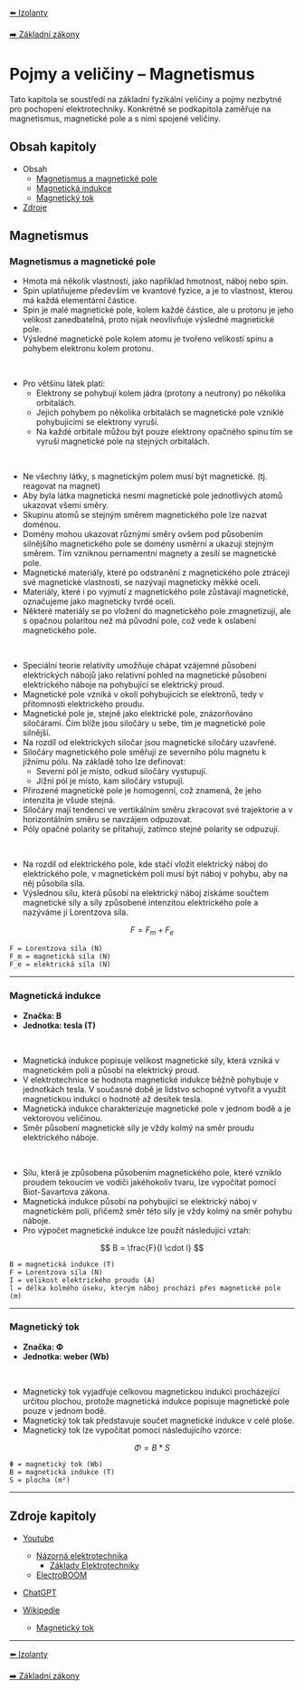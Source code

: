 [:arrow_left: Izolanty](./podkapitola_2.md)

[:arrow_right: Základní zákony](../kapitola_2/podkapitola_1.md)





# Pojmy a veličiny – Magnetismus
Tato kapitola se soustředí na základní fyzikální veličiny a pojmy nezbytné pro pochopení elektrotechniky. Konkrétně se podkapitola zaměřuje na magnetismus, magnetické pole a s nimi spojené veličiny.





## Obsah kapitoly
- Obsah
    - [Magnetismus a magnetické pole](#magnetismus-a-magnetické-pole)
    - [Magnetická indukce](#magnetická-indukce)
    - [Magnetický tok](#magnetický-tok)
- [Zdroje](#zdroje-kapitoly)





## Magnetismus



### Magnetismus a magnetické pole
- Hmota má několik vlastností, jako například hmotnost, náboj nebo spin.
- Spin uplatňujeme především ve kvantové fyzice, a je to vlastnost, kterou má každá elementární částice.
- Spin je malé magnetické pole, kolem každé částice, ale u protonu je jeho velikost zanedbatelná, proto nijak neovlivňuje výsledné magnetické pole.
- Výsledné magnetické pole kolem atomu je tvořeno velikostí spinu a pohybem elektronu kolem protonu.

<br>

- Pro většinu látek platí:
    - Elektrony se pohybují kolem jádra (protony a neutrony) po několika orbitalách. 
    - Jejich pohybem po několika orbitalách se magnetické pole vzniklé pohybujícími se elektrony vyruší.
    - Na každé orbitale můžou být pouze elektrony opačného spinu tím se vyruší magnetické pole na stejných orbitalách.

<br>

- Ne všechny látky, s magnetickým polem musí být magnetické. (tj. reagovat na magnet)
- Aby byla látka magnetická nesmí magnetické pole jednotlivých atomů ukazovat všemi směry.
- Skupinu atomů se stejným směrem magnetického pole lze nazvat doménou.
- Domény mohou ukazovat různými směry ovšem pod působením silnějšího magnetického pole se domény usměrní a ukazují stejným směrem. Tím vzniknou pernamentní magnety a zesílí se magnetické pole.
- Magnetické materiály, které po odstranění z magnetického pole ztrácejí své magnetické vlastnosti, se nazývají magneticky měkké oceli.
- Materiály, které i po vyjmutí z magnetického pole zůstávají magnetické, označujeme jako magneticky tvrdé oceli.
- Některé materiály se po vložení do magnetického pole zmagnetizují, ale s opačnou polaritou než má původní pole, což vede k oslabení magnetického pole.

<br>

- Speciální teorie relativity umožňuje chápat vzájemné působení elektrických nábojů jako relativní pohled na magnetické působení elektrického náboje na pohybující se elektrický proud.
- Magnetické pole vzniká v okolí pohybujících se elektronů, tedy v přítomnosti elektrického proudu.
- Magnetické pole je, stejně jako elektrické pole, znázorňováno siločárami. Čím blíže jsou siločáry u sebe, tím je magnetické pole silnější.
- Na rozdíl od elektrických siločar jsou magnetické siločáry uzavřené.
- Siločáry magnetického pole směřují ze severního pólu magnetu k jižnímu pólu. Na základě toho lze definovat:
    - Severní pól je místo, odkud siločáry vystupují.
    - Jižní pól je místo, kam siločáry vstupují.
- Přirozené magnetické pole je homogenní, což znamená, že jeho intenzita je všude stejná.
- Siločáry mají tendenci ve vertikálním směru zkracovat své trajektorie a v horizontálním směru se navzájem odpuzovat.
- Póly opačné polarity se přitahují, zatímco stejné polarity se odpuzují.

<br>

- Na rozdíl od elektrického pole, kde stačí vložit elektrický náboj do elektrického pole, v magnetickém poli musí být náboj v pohybu, aby na něj působila síla.
- Výslednou sílu, která působí na elektrický náboj získáme součtem magnetické síly a síly způsobené intenzitou elektrického pole a nazýváme ji Lorentzova síla.

$$
F = F_m + F_e
$$

```
F = Lorentzova síla (N)
F_m = magnetická síla (N)
F_e = elektrická síla (N)
```

---



### Magnetická indukce
- **Značka: B**
- **Jednotka: tesla (T)**

<br>

- Magnetická indukce popisuje velikost magnetické síly, která vzniká v magnetickém poli a působí na elektrický proud.
- V elektrotechnice se hodnota magnetické indukce běžně pohybuje v jednotkách tesla. V současné době je lidstvo schopné vytvořit a využít magnetickou indukci o hodnotě až desítek tesla.
- Magnetická indukce charakterizuje magnetické pole v jednom bodě a je vektorovou veličinou.
- Směr působení magnetické síly je vždy kolmý na směr proudu elektrického náboje.

<br>

- Sílu, která je způsobena působením magnetického pole, které vzniklo proudem tekoucím ve vodiči jakéhokoliv tvaru, lze vypočítat pomocí Biot-Savartova zákona.
- Magnetická indukce působí na pohybující se elektrický náboj v magnetickém poli, přičemž směr této síly je vždy kolmý na směr pohybu náboje.
- Pro výpočet magnetické indukce lze použít následující vztah:

$$
B = \frac{F}{I \cdot l}
$$

```
B = magnetická indukce (T)
F = Lorentzova síla (N)
I = velikost elektrického proudu (A)
l = délka kolmého úseku, kterým náboj prochází přes magnetické pole (m)
```

---



### Magnetický tok
- **Značka: Φ**
- **Jednotka: weber (Wb)**

<br>

- Magnetický tok vyjadřuje celkovou magnetickou indukci procházející určitou plochou, protože magnetická indukce popisuje magnetické pole pouze v jednom bodě.
- Magnetický tok tak představuje součet magnetické indukce v celé ploše.
- Magnetický tok lze vypočítat pomocí následujícího vzorce:

$$
Φ = B * S
$$

```
Φ = magnetický tok (Wb)
B = magnetická indukce (T)
S = plocha (m²)
```

---





## Zdroje kapitoly
- [Youtube](https://youtube.com/)
    - [Názorná elektrotechnika](https://youtube.com/@nazornaelektrotechnika)
        - [Základy Elektrotechniky](https://youtube.com/playlist?list=PL3r1xGSQfP9TBwvTqYEf6E-L9duHQbnir)
    - [ElectroBOOM](https://www.youtube.com/@ElectroBOOM)

- [ChatGPT](https://chatgpt.com/)

- [Wikipedie](https://wikipedia.org)
    - [Magnetický tok](https://cs.wikipedia.org/wiki/Magnetick%C3%BD_tok)

---





[:arrow_left: Izolanty](./podkapitola_2.md)

[:arrow_right: Základní zákony](../kapitola_2/podkapitola_1.md)